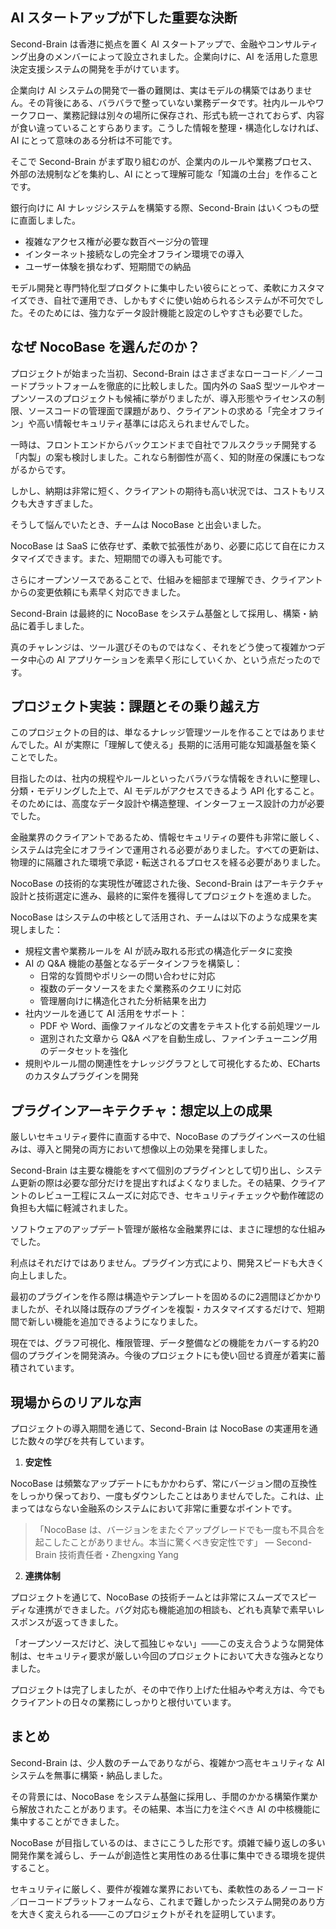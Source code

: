 ## AI スタートアップが下した重要な決断

Second-Brain は香港に拠点を置く AI スタートアップで、金融やコンサルティング出身のメンバーによって設立されました。企業向けに、AI を活用した意思決定支援システムの開発を手がけています。

企業向け AI システムの開発で一番の難関は、実はモデルの構築ではありません。その背後にある、バラバラで整っていない業務データです。社内ルールやワークフロー、業務記録は別々の場所に保存され、形式も統一されておらず、内容が食い違っていることすらあります。こうした情報を整理・構造化しなければ、AI にとって意味のある分析は不可能です。

そこで Second-Brain がまず取り組むのが、企業内のルールや業務プロセス、外部の法規制などを集約し、AI にとって理解可能な「知識の土台」を作ることです。

銀行向けに AI ナレッジシステムを構築する際、Second-Brain はいくつもの壁に直面しました。

* 複雑なアクセス権が必要な数百ページ分の管理
* インターネット接続なしの完全オフライン環境での導入
* ユーザー体験を損なわず、短期間での納品

モデル開発と専門特化型プロダクトに集中したい彼らにとって、柔軟にカスタマイズでき、自社で運用でき、しかもすぐに使い始められるシステムが不可欠でした。そのためには、強力なデータ設計機能と設定のしやすさも必要でした。

## なぜ NocoBase を選んだのか？

プロジェクトが始まった当初、Second-Brain はさまざまなローコード／ノーコードプラットフォームを徹底的に比較しました。国内外の SaaS 型ツールやオープンソースのプロジェクトも候補に挙がりましたが、導入形態やライセンスの制限、ソースコードの管理面で課題があり、クライアントの求める「完全オフライン」や高い情報セキュリティ基準には応えられませんでした。

一時は、フロントエンドからバックエンドまで自社でフルスクラッチ開発する「内製」の案も検討しました。これなら制御性が高く、知的財産の保護にもつながるからです。

しかし、納期は非常に短く、クライアントの期待も高い状況では、コストもリスクも大きすぎました。

そうして悩んでいたとき、チームは NocoBase と出会いました。

NocoBase は SaaS に依存せず、柔軟で拡張性があり、必要に応じて自在にカスタマイズできます。また、短期間での導入も可能です。

さらにオープンソースであることで、仕組みを細部まで理解でき、クライアントからの変更依頼にも素早く対応できました。

Second-Brain は最終的に NocoBase をシステム基盤として採用し、構築・納品に着手しました。

真のチャレンジは、ツール選びそのものではなく、それをどう使って複雑かつデータ中心の AI アプリケーションを素早く形にしていくか、という点だったのです。

## プロジェクト実装：課題とその乗り越え方

このプロジェクトの目的は、単なるナレッジ管理ツールを作ることではありませんでした。AI が実際に「理解して使える」長期的に活用可能な知識基盤を築くことでした。

目指したのは、社内の規程やルールといったバラバラな情報をきれいに整理し、分類・モデリングした上で、AI モデルがアクセスできるよう API 化すること。そのためには、高度なデータ設計や構造整理、インターフェース設計の力が必要でした。

金融業界のクライアントであるため、情報セキュリティの要件も非常に厳しく、システムは完全にオフラインで運用される必要がありました。すべての更新は、物理的に隔離された環境で承認・転送されるプロセスを経る必要がありました。

NocoBase の技術的な実現性が確認された後、Second-Brain はアーキテクチャ設計と技術選定に進み、最終的に案件を獲得してプロジェクトを進めました。

NocoBase はシステムの中核として活用され、チームは以下のような成果を実現しました：

* 規程文書や業務ルールを AI が読み取れる形式の構造化データに変換
* AI の Q&A 機能の基盤となるデータインフラを構築し：
  * 日常的な質問やポリシーの問い合わせに対応
  * 複数のデータソースをまたぐ業務系のクエリに対応
  * 管理層向けに構造化された分析結果を出力
* 社内ツールを通じて AI 活用をサポート：
  * PDF や Word、画像ファイルなどの文書をテキスト化する前処理ツール
  * 選別された文章から Q&A ペアを自動生成し、ファインチューニング用のデータセットを強化
* 規則やルール間の関連性をナレッジグラフとして可視化するため、ECharts のカスタムプラグインを開発

## プラグインアーキテクチャ：想定以上の成果

厳しいセキュリティ要件に直面する中で、NocoBase のプラグインベースの仕組みは、導入と開発の両方において想像以上の効果を発揮しました。

Second-Brain は主要な機能をすべて個別のプラグインとして切り出し、システム更新の際は必要な部分だけを提出すればよくなりました。その結果、クライアントのレビュー工程にスムーズに対応でき、セキュリティチェックや動作確認の負担も大幅に軽減されました。

ソフトウェアのアップデート管理が厳格な金融業界には、まさに理想的な仕組みでした。

利点はそれだけではありません。プラグイン方式により、開発スピードも大きく向上しました。

最初のプラグインを作る際は構造やテンプレートを固めるのに2週間ほどかかりましたが、それ以降は既存のプラグインを複製・カスタマイズするだけで、短期間で新しい機能を追加できるようになりました。

現在では、グラフ可視化、権限管理、データ整備などの機能をカバーする約20個のプラグインを開発済み。今後のプロジェクトにも使い回せる資産が着実に蓄積されています。

## 現場からのリアルな声

プロジェクトの導入期間を通じて、Second-Brain は NocoBase の実運用を通じた数々の学びを共有しています。

1. **安定性**

NocoBase は頻繁なアップデートにもかかわらず、常にバージョン間の互換性をしっかり保っており、一度もダウンしたことはありませんでした。これは、止まってはならない金融系のシステムにおいて非常に重要なポイントです。

> 「NocoBase は、バージョンをまたぐアップグレードでも一度も不具合を起こしたことがありません。本当に驚くべき安定性です」  — Second-Brain 技術責任者・Zhengxing Yang

2. **連携体制**

プロジェクトを通じて、NocoBase の技術チームとは非常にスムーズでスピーディな連携ができました。バグ対応も機能追加の相談も、どれも真摯で素早いレスポンスが返ってきました。

「オープンソースだけど、決して孤独じゃない」——この支え合うような開発体制は、セキュリティ要求が厳しい今回のプロジェクトにおいて大きな強みとなりました。

プロジェクトは完了しましたが、その中で作り上げた仕組みや考え方は、今でもクライアントの日々の業務にしっかりと根付いています。

## まとめ

Second-Brain は、少人数のチームでありながら、複雑かつ高セキュリティな AI システムを無事に構築・納品しました。

その背景には、NocoBase をシステム基盤に採用し、手間のかかる構築作業から解放されたことがあります。その結果、本当に力を注ぐべき AI の中核機能に集中することができました。

NocoBase が目指しているのは、まさにこうした形です。煩雑で繰り返しの多い開発作業を減らし、チームが創造性と実用性のある仕事に集中できる環境を提供すること。

セキュリティに厳しく、要件が複雑な業界においても、柔軟性のあるノーコード／ローコードプラットフォームなら、これまで難しかったシステム開発のあり方を大きく変えられる——このプロジェクトがそれを証明しています。
